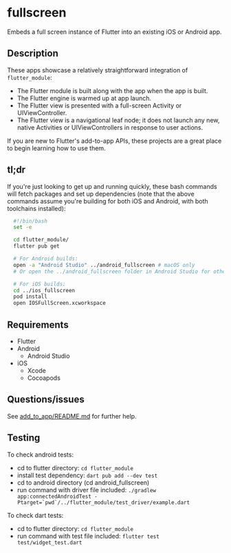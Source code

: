 # fullscreen

Embeds a full screen instance of Flutter into an existing iOS or Android app.

## Description

These apps showcase a relatively straightforward integration of
`flutter_module`:

* The Flutter module is built along with the app when the app is built.
* The Flutter engine is warmed up at app launch.
* The Flutter view is presented with a full-screen Activity or
  UIViewController.
* The Flutter view is a navigational leaf node; it does not launch any new,
  native Activities or UIViewControllers in response to user actions.

If you are new to Flutter's add-to-app APIs, these projects are a great place
to begin learning how to use them.

## tl;dr

If you're just looking to get up and running quickly, these bash commands will
fetch packages and set up dependencies (note that the above commands assume
you're building for both iOS and Android, with both toolchains installed):

```bash
  #!/bin/bash
  set -e

  cd flutter_module/
  flutter pub get

  # For Android builds:
  open -a "Android Studio" ../android_fullscreen # macOS only
  # Or open the ../android_fullscreen folder in Android Studio for other platforms.

  # For iOS builds:
  cd ../ios_fullscreen
  pod install
  open IOSFullScreen.xcworkspace
```

## Requirements

* Flutter
* Android
  * Android Studio
* iOS
  * Xcode
  * Cocoapods

## Questions/issues

See [add_to_app/README.md](../README.md) for further help.

## Testing

To check android tests:
- cd to flutter directory: `cd flutter_module`
- install test dependency: `dart pub add --dev test`
- cd to android directory (cd android_fullscreen)
- run command with driver file included: ```./gradlew app:connectedAndroidTest -Ptarget=`pwd`/../flutter_module/test_driver/example.dart```

To check dart tests:
- cd to flutter directory: `cd flutter_module`
- run command with test file included: `flutter test test/widget_test.dart` 